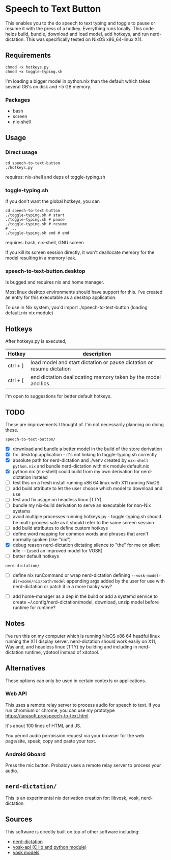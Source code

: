 # Speech to Text Button

This enables you to the do speech to text typing and toggle to pause or resume it with the press of a hotkey.
Everything runs locally. This code helps build, bundle, download and load model, add hotkeys, and run nerd-dictation.
This was specifically tested on NixOS x86_64-linux X11.


## Requirements

```shell
chmod +x hotkeys.py
chmod +x toggle-typing.sh
```

I'm loading a bigger model in python.nix than the default which takes several GB's on disk and ~5 GB memory.


### Packages

- bash
- screen
- nix-shell

## Usage

### Direct usage

```shell
cd speech-to-text-button
./hotkeys.py
```

requires: nix-shell and deps of toggle-typing.sh

### toggle-typing.sh

If you don't want the global hotkeys, you can

```shell
cd speech-to-text-button
./toggle-typing.sh # start
./toggle-typing.sh # pause
./toggle-typing.sh # resume
# ...
./toggle-typing.sh end # end
```

requires: bash, nix-shell, GNU screen

If you kill its screen session directly, it won't deallocate memory for the model resulting in a memory leak.

### speech-to-text-button.desktop

Is bugged and requires nix and home manager.

Most linux desktop environments should have support for this. I've created an entry for this executable as
a desktop application.

To use in Nix system, you'd import ./speech-to-text-button (loading default.nix nix module)


## Hotkeys

After hotkeys.py is executed,

| Hotkey   | description                                                           |
|----------|-----------------------------------------------------------------------|
| ctrl + ] | load model and start dictation or pause dictation or resume dictation |
| ctrl + [ | end dictation deallocating memory taken by the model and libs         |

I'm open to suggestions for better default hotkeys.


## TODO

These are improvements I thought of. I'm not necessarily planning on doing these.

`speech-to-text-button/`
- [x] download and bundle a better model in the build of the store derivation
- [x] fix .desktop application - it's not linking to toggle-typing.sh correctly
- [x] absolute path for nerd-dictation and ./venv created by `nix-shell python.nix` and bundle nerd-dictation with nix module default.nix
- [x] python.nix (nix-shell) could build from my own derivation for nerd-dictation instead
- [ ] test this on a fresh install running x86 64 linux with X11 running NixOS
- [ ] add build attribute to let the user choose which model to download and use
- [ ] test and fix usage on headless linux (TTY)
- [ ] bundle my nix-build derivation to serve an executable for non-Nix systems
- [ ] avoid multiple processes running hotkeys.py - toggle-typing.sh should be multi-process safe as it should refer to the same screen session
- [ ] add build attributes to define custom hotkeys
- [ ] define word mapping for common words and phrases that aren't normally spoken (like "nix")
- [x] debug reason nerd-dictation dictating silence to "the" for me on silent idle -- (used an improved model for VOSK)
- [ ] better default hotkeys

`nerd-dictation/`
- [ ] define nix runCommand or wrap nerd-dictation defining `--vosk-model-dir=some/nix/path/model` appending args added by the user for use with nerd-dictation or patch it in a more hacky way?
- [ ] add home-manager as a dep in the build or add a systemd service to create ~/.config/nerd-dictation/model, download, unzip model before runtime for runtime?


## Notes

I've run this on my computer which is running NixOS x86 64 headful linux running the X11 display server.
nerd-dictation should work easily on X11, Wayland, and headless linux (TTY) by building and including
in nerd-dictation runtime, ydotool instead of xdotool. 


## Alternatives

These options can only be used in certain contexts or applications.

### Web API

This uses a remote relay server to process audio for speech to text. If you run chromium or chrome, you can use
my prototype https://tarasoft.pro/speech-to-text.html

It's about 100 lines of HTML and JS.

You permit audio permission request via your browser for the web page/site, speak, copy and paste your text.

### Android Gboard

Press the mic button. Probably uses a remote relay server to process your audio.


## `nerd-dictation/`

This is an experimental nix derivation creation for: libvosk, vosk, nerd-dictation


## Sources

This software is directly built on top of other software including:
- [nerd-dictation](https://github.com/ideasman42/nerd-dictation)
- [vosk-api (C lib and python module)](https://github.com/alphacep/vosk-api)
- [vosk models](https://alphacephei.com/vosk/models)

